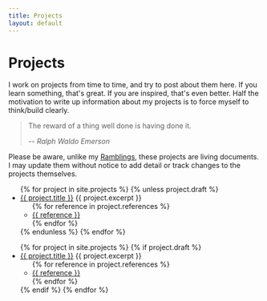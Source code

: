 ```yaml
---
title: Projects
layout: default
---
```


# Projects

I work on projects from time to time, and try to post about them here. If you
learn something, that's great. If you are inspired, that's even better. Half
the motivation to write up information about my projects is to force myself to
think/build clearly.

> The reward of a thing well done is having done it.
>
> -- <cite>Ralph Waldo Emerson</cite>

Please be aware, unlike my [Ramblings](/ramblings), these projects are living
documents. I may update them without notice to add detail or track changes to
the projects themselves.

<ul>
{% for project in site.projects %}
    {% unless project.draft %}
        <li class="project">
            <a href="{{ project.url }}">{{ project.title }}</a>
            {{ project.excerpt }}
            <ul class="references">
            {% for reference in project.references %}
                <li><a href="{{reference}}">{{ reference }}</a></li>
            {% endfor %}
            </ul>
        </li>
    {% endunless %}
{% endfor %}
</ul>

<ul>
{% for project in site.projects %}
    {% if project.draft %}
        <li class="project draft">
            <a href="{{ project.url }}">{{ project.title }}</a>
            {{ project.excerpt }}
            <ul class="references">
            {% for reference in project.references %}
                <li><a href="{{reference}}">{{ reference }}</a></li>
            {% endfor %}
            </ul>
        </li>
    {% endif %}
{% endfor %}
</ul>
